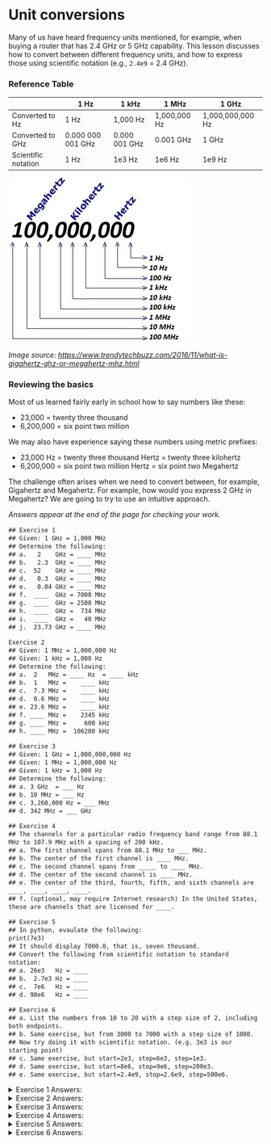 # Unit conversions

Many of us have heard frequency units mentioned, for example, when buying a router that has 2.4 GHz or 5 GHz capability. This lesson discusses how to convert between different frequency units, and how to express those using scientific notation (e.g., `2.4e9` = 2.4 GHz).

### Reference Table

|                    | 1 Hz | 1 kHz    | 1 MHz        | 1 GHz            |
|--------------------|------|----------|--------------|------------------|
| Converted to Hz    | 1 Hz | 1,000 Hz | 1,000,000 Hz | 1,000,000,000 Hz |
| Converted to GHz   |   0.000 000 001 GHz  |     0.000 001 GHz     |       0.001 GHz       |         1 GHz    |
| Scientific notation| 1 Hz | 1e3 Hz   | 1e6 Hz       | 1e9 Hz           |

![Image showing MHz, kHz, and Hz place values](https://github.com/python-can-define-radio/sdr-course/blob/main/resources/ghz.jpg?raw=true)  

_Image source: https://www.trendytechbuzz.com/2016/11/what-is-gigahertz-ghz-or-megahertz-mhz.html_

### Reviewing the basics

Most of us learned fairly early in school how to say numbers like these:

- 23,000 = twenty three thousand
- 6,200,000 = six point two million

We may also have experience saying these numbers using metric prefixes:

- 23,000 Hz = twenty three thousand Hertz = twenty three kilohertz
- 6,200,000 = six point two million Hertz = six point two Megahertz

The challenge often arises when we need to convert between, for example, Gigahertz and Megahertz. For example, how would you express 2 GHz in Megahertz? We are going to try to use an intuitive approach.

_Answers appear at the end of the page for checking your work._


```
## Exercise 1
## Given: 1 GHz = 1,000 MHz
## Determine the following:
## a.   2    GHz = ____ MHz
## b.   2.3  GHz = ____ MHz
## c.  52    GHz = ____ MHz
## d.   0.3  GHz = ____ MHz
## e.   0.04 GHz = ____ MHz
## f.  ____  GHz = 7000 MHz
## g.  ____  GHz = 2500 MHz
## h.  ____  GHz =  734 MHz
## i.  ____  GHz =   40 MHz
## j.  23.73 GHz = ____ MHz
```

```
Exercise 2
## Given: 1 MHz = 1,000,000 Hz
## Given: 1 kHz = 1,000 Hz
## Determine the following:
## a.  2   MHz = ____ Hz  = ____ kHz
## b.  1   MHz =    ____ kHz
## c.  7.3 MHz =    ____ kHz
## d.  0.6 MHz =    ____ kHz
## e. 23.6 MHz =    ____ kHz
## f. ____ MHz =    2345 kHz
## g. ____ MHz =     600 kHz
## h. ____ MHz =  106200 kHz
```

```
## Exercise 3
## Given: 1 GHz = 1,000,000,000 Hz
## Given: 1 MHz = 1,000,000 Hz
## Given: 1 kHz = 1,000 Hz
## Determine the following:
## a. 3 GHz  = ___ Hz
## b. 10 MHz = ___ Hz
## c. 3,260,000 Hz = ___ MHz
## d. 342 MHz = ___ GHz
```

```
## Exercise 4
## The channels for a particular radio frequency band range from 88.1 MHz to 107.9 MHz with a spacing of 200 kHz.
## a. The first channel spans from 88.1 MHz to ___ MHz.
## b. The center of the first channel is ____ MHz.
## c. The second channel spans from _____ to ____ MHz.
## d. The center of the second channel is ____ MHz.
## e. The center of the third, fourth, fifth, and sixth channels are ____, ____, ____, ____.
## f. (optional, may require Internet research) In the United States, these are channels that are licensed for ____.
```


```python3
## Exercise 5
## In python, evaulate the following:
print(7e3)
## It should display 7000.0, that is, seven thousand.
## Convert the following from scientific notation to standard notation:
## a. 26e3   Hz = ____
## b.  2.7e3 Hz = ____
## c.  7e6   Hz = ____
## d. 98e6   Hz = ____
```

```
## Exercise 6
## a. List the numbers from 10 to 20 with a step size of 2, including both endpoints.
## b. Same exercise, but from 3000 to 7000 with a step size of 1000.
## Now try doing it with scientific notation. (e.g. 3e3 is our starting point)
## c. Same exercise, but start=2e3, stop=6e3, step=1e3.
## d. Same exercise, but start=8e6, stop=9e6, step=200e3.
## e. Same exercise, but start=2.4e9, stop=2.6e9, step=500e6.
```

<details><summary>Exercise 1 Answers:</summary>

```
a. 2,000 MHz
b. 2,300 MHz
c. 52,000 MHz
d. 300 MHz
e. 40 MHz
f. 7 GHz
g. 2.5 GHz
h. 0.734 GHz
i. 0.04 GHz
j. 23,730 MHz
```

</details>

<details><summary>Exercise 2 Answers:</summary>

```
a. 2,000,000 Hz = 2,000 kHz
b. 1,000 kHz
c. 7,300 kHz
d. 600 kHz
e. 23,600 kHz
f. 2.345 MHz
g. 0.6 MHz
h. 106.2 MHz
```

</details>

<details><summary>Exercise 3 Answers:</summary>

```
a. 3,000,000,000 Hz
b. 10,000,000 Hz
c. 3.26 MHz
d. 0.342 GHz
```

</details>

<details><summary>Exercise 4 Answers:</summary>

```
a. 88.2 MHz
b. 88.1 MHz
c. 88.2 to 88.4 MHz
d. 88.3 MHz
e. 88.5, 88.7, 88.9, 90.1
f. FM Radio
```

</details>

<details><summary>Exercise 5 Answers:</summary>

```
a. 26,000 Hz
b. 2,700 Hz
c. 7,000,000 Hz
d. 98,000,000 Hz  
```

</details>

<details><summary>Exercise 6 Answers:</summary>

```
a. 10, 12, 14, 16, 18, 20
b. 3000, 4000, 5000, 6000, 7000  or
    3e3,  4e3,  5e3,  6e3,  7e3
c. 2e3, 3e3, 4e3, 5e3, 6e3
d. 8e6, 8.2e6, 8.4e6, 8.6e6, 8.8e6, 9.0e6
e. 2.4e9, 2.45e9, 2.5e9, 2.55e9, 2.6e9
```

</details>
